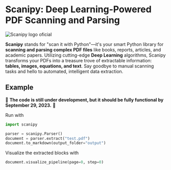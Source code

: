 # Scanipy: Deep Learning-Powered PDF Scanning and Parsing

![Scanipy logo oficial](https://github.com/SVJLucas/Scanipy/assets/60625769/554bd0b6-6f88-4226-a1bc-43dcfa62fd0b)

**Scanipy** stands for "scan it with Python"—it's your smart Python library for **scanning and parsing complex PDF files** like books, reports, articles, and academic papers. Utilizing cutting-edge **Deep Learning** algorithms, Scanipy transforms your PDFs into a treasure trove of extractable information: **tables, images, equations, and text**. Say goodbye to manual scanning tasks and hello to automated, intelligent data extraction.

## Example

🚨 **The code is still under development, but it should be fully functional by September 29, 2023.** 🚨

Run with

```python
import scanipy

parser = scanipy.Parser()
document = parser.extract("test.pdf")
document.to_markdown(output_folder="output")
```

Visualize the extracted blocks with

```python
document.visualize_pipeline(page=0, step=0)
```
